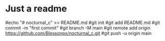 # Just a readme
#echo "# nocturnal_c" >> README.md
#git init
#git add README.md
#git commit -m "first commit"
#git branch -M main
#git remote add origin https://github.com/Blessonpx/nocturnal_c.git
#git push -u origin main
